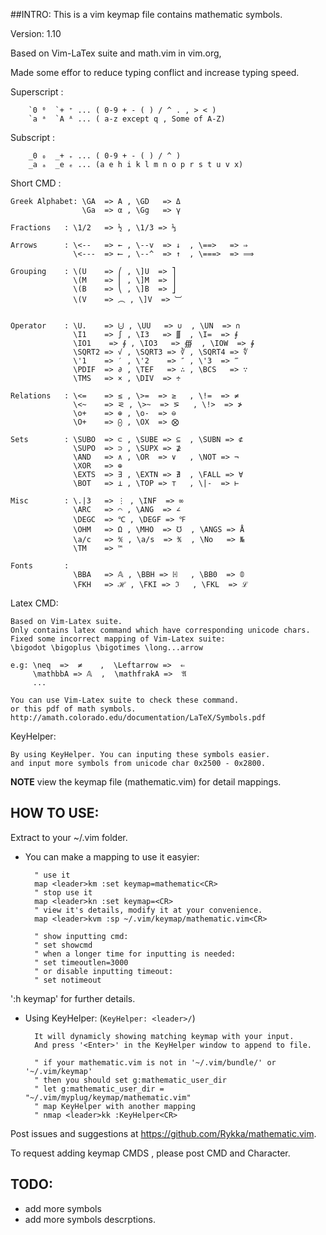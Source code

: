 ##INTRO:
This is a vim keymap file contains mathematic symbols.

Version: 1.10

Based on Vim-LaTex suite and math.vim in vim.org,

Made some effor to reduce typing conflict and increase typing speed.

Superscript :

        `0 ⁰  `+ ⁺ ... ( 0-9 + - ( ) / ^ . , > < )
        `a ᵃ  `A ᴬ ... ( a-z except q , Some of A-Z)

Subscript   :

        _0 ₀  _+ ₊ ... ( 0-9 + - ( ) / ^ )
        _a ₐ  _e ₑ ... (a e h i k l m n o p r s t u v x)


Short CMD  : 

    Greek Alphabet: \GA  => Α , \GD   => Δ
                    \Ga  => α , \Gg   => γ

    Fractions   : \1/2   => ½ , \1/3 => ⅓

    Arrows      : \<--   => ← , \--v  => ↓  , \==>   => ⇒
                  \<---  => ⟵ , \--^  => ↑  , \===>  => ⟹

    Grouping    : \(U    => ⎛ , \]U  => ⎤
                  \(M    => ⎜ , \]M  => ⎥
                  \(B    => ⎝ , \]B  => ⎦
                  \(V    => ︵ , \]V  => ︺


    Operator    : \U.    => ⨃ , \UU   => ∪  , \UN  => ∩
                  \I1    => ∫ , \I3   => ∭  , \I=  => ⨎
                  \IO1    => ∮ , \IO3   => ∰  , \IOW  => ∳
                  \SQRT2 => √ , \SQRT3 => ∛ , \SQRT4 => ∜
                  \'1    => ′ , \'2    => ″ , \'3  => ‴
                  \PDIF  => ∂ , \TEF   => ∴ , \BCS   => ∵
                  \TMS   => × , \DIV  => ÷

    Relations   : \<=    => ≤ , \>=  => ≥   , \!=  => ≠
                  \<~    => ⪝ , \>~  => ⪞   , \!>  => ≯
                  \o+    => ⊕ , \o-  => ⊖
                  \O+    => ⨀ , \OX  => ⨂

    Sets        : \SUBO  => ⊂ , \SUBE => ⊆  , \SUBN => ⊄
                  \SUPO  => ⊃ , \SUPX => ⊉
                  \AND   => ∧ , \OR  => ∨   , \NOT => ¬
                  \XOR   => ⊕
                  \EXTS  => ∃ , \EXTN => ∄  , \FALL => ∀
                  \BOT   => ⊥ , \TOP => ⊤   , \|-  => ⊢

    Misc        : \.|3   => ⋮ , \INF  => ∞
                  \ARC   => ⌒ , \ANG  => ∠
                  \DEGC  => ℃ , \DEGF => ℉
                  \OHM   => Ω , \MHO  => ℧  , \ANGS => Å
                  \a/c   => ℀ , \a/s  => ℁  , \No   => №
                  \TM    => ™

    Fonts       :
                  \BBA   => 𝔸 , \BBH => ℍ   , \BB0  => 𝟘
                  \FKH   => ℋ , \FKI => ℑ   , \FKL  => ℒ

Latex CMD:

    Based on Vim-Latex suite.
    Only contains latex command which have corresponding unicode chars.
    Fixed some incorrect mapping of Vim-Latex suite:
    \bigodot \bigoplus \bigotimes \long...arrow

    e.g: \neq  =>  ≠    ,  \Leftarrow =>  ⇐
         \mathbbA => 𝔸  ,  \mathfrakA =>  𝔄
         ...

    You can use Vim-Latex suite to check these command.
    or this pdf of math symbols.
    http://amath.colorado.edu/documentation/LaTeX/Symbols.pdf 

KeyHelper:

    By using KeyHelper. You can inputing these symbols easier.
    and input more symbols from unicode char 0x2500 - 0x2800.
    

**NOTE** view the keymap file (mathematic.vim) for detail mappings.

## HOW TO USE:

Extract to your ~/.vim folder.

- You can make a mapping to use it easyier:
   
        " use it
        map <leader>km :set keymap=mathematic<CR>
        " stop use it
        map <leader>kn :set keymap=<CR>
        " view it's details, modify it at your convenience.
        map <leader>kvm :sp ~/.vim/keymap/mathematic.vim<CR>
    
        " show inputting cmd:
        " set showcmd
        " when a longer time for inputting is needed:
        " set timeoutlen=3000
        " or disable inputting timeout:
        " set notimeout

':h keymap' for further details.


- Using KeyHelper: (`KeyHelper: <leader>/`)

        It will dynamicly showing matching keymap with your input.
        And press '<Enter>' in the KeyHelper window to append to file.

        " if your mathematic.vim is not in '~/.vim/bundle/' or '~/.vim/keymap'
        " then you should set g:mathematic_user_dir
        " let g:mathematic_user_dir = "~/.vim/myplug/keymap/mathematic.vim"
        " map KeyHelper with another mapping
        " nmap <leader>kk :KeyHelper<CR>

Post issues and suggestions at https://github.com/Rykka/mathematic.vim.

To request adding keymap CMDS , please post CMD and Character.

## TODO:

- add more symbols
- add more symbols descrptions.
